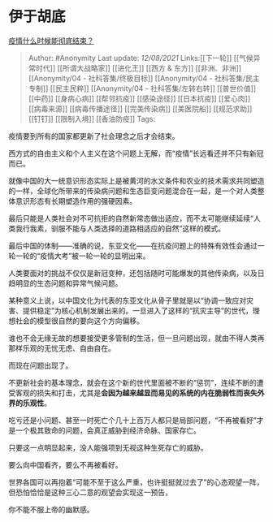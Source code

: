 # 伊于胡底
[疫情什么时候能彻底结束？](https://www.zhihu.com/question/456653190/answer/2054529179)

> Author: #Anonymity
> Last update: *12/08/2021*
> Links:[[下一轮]] [[气候异常时代]] [[所谓大战略家]] [[进化王]] [[西方 & 东方]] [[非洲、非洲]] [[Anonymity/04 - 社科答集/终极目标]] [[Anonymity/04 - 社科答集/民主专制]] [[民主民粹]] [[Anonymity/04 - 社科答集/左转右转]] [[普世价值]] [[中药]] [[身病心病]] [[帮邻抗疫]] [[感染途径]]  [[日本抗疫]] [[爱心肉]] [[病毒来源]] [[病毒传播途径]] [[完美传染病]] [[美医院船]] [[规范求助]] [[钉钉]] [[限制入境]] [[香油防疫]]
> Tags:

疫情要到所有的国家都更新了社会理念之后才会结束。

西方式的自由主义和个人主义在这个问题上无解，而“疫情”长远看还并不只有新冠而已。

就像中国的大一统意识形态实际上是被黄河的水文条件和农业的技术需求共同塑造的一样，全球化所带来的传染病问题和生态巨变问题混合在一起，是一个对人类整体意识形态有长期塑造作用的强硬因素。

最后只能是人类社会对不可抗拒的自然新常态做出适应，而不太可能继续延续“人类我行我素，驯服不能与人类选择的道路相适应的自然”这样的模式。

最后中国的体制——准确的说，东亚文化——在抗疫问题上的特殊有效性会通过一轮一轮的“疫情大考”被一轮一轮的显明出来。

人类要面对的挑战不仅仅是新冠变种，还包括随时可能爆发的其他传染病，以及日趋明显的生态问题和异常气候问题。

某种意义上说，以中国文化为代表的东亚文化从骨子里就是以“协调一致应对灾害、提供稳定”为核心机制发展出来的。一旦进入了这样的“抗灾主导”的世代，理想社会的模型很自然的要向这个方向偏移。

谁也不会无缘无故的想要接受更多管制的生活，但一旦问题出现，就由不得人类再那样乐观的无忧无虑、自由自在。

而现在问题出现了。

不更新社会的基本理念，就会在这个新的世代里面被不断的“惩罚”，连续不断的遭受客观的损失和打击，尤其是**会因为越来越显而易见的系统的内在脆弱性而丧失外界的乐观性**。

吃亏还是小问题、甚至一时死亡个几十上百万人都只是局部问题，“不再被看好”才是一个极其致命的问题，会真正威胁到经济命脉、国家存亡。

只要这一点明显起来，没人能强项到无视这种生死存亡的威胁。

要么向中国看齐，要么不再被看好。

世界各国可以再抱着“可能不至于这么严重，也许挺挺就过去了”的心态观望一阵，但恐怕恰恰是这种三心二意的观望会实现这一预告，

你不能不服上帝的幽默感。

